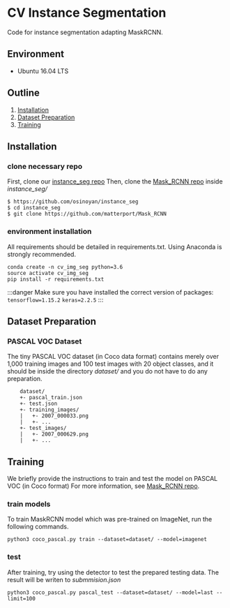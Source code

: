 # CV Instance Segmentation

Code for instance segmentation adapting MaskRCNN.
 
 
## Environment
- Ubuntu 16.04 LTS

## Outline
1. [Installation](#Installation)
2. [Dataset Preparation](#Dataset-Preparation)
3. [Training](#Training)


## Installation

### clone necessary repo

First, clone our [instance_seg repo](https://github.com/osinoyan/instance_seg)
Then, clone the [Mask_RCNN repo](https://github.com/matterport/Mask_RCNN) inside *instance_seg/*


```
$ https://github.com/osinoyan/instance_seg
$ cd instance_seg
$ git clone https://github.com/matterport/Mask_RCNN
```

### environment installation
All requirements should be detailed in requirements.txt. Using Anaconda is strongly recommended.
```
conda create -n cv_img_seg python=3.6
source activate cv_img_seg
pip install -r requirements.txt
```
:::danger
Make sure you have installed the correct version of packages:
`tensorflow=1.15.2`
`keras=2.2.5`
:::

## Dataset Preparation

### PASCAL VOC Dataset
The tiny PASCAL VOC dataset (in Coco data format) contains merely over 1,000 training images and 100 test images with 20 object classes, and it should be inside the directory *dataset/* and you do not have to do any preparation.
```
    dataset/
    +- pascal_train.json
    +- test.json
    +- training_images/
    |   +- 2007_000033.png
    |   +- ...
    +- test_images/
    |   +- 2007_000629.png
    |   +- ...
```


## Training
We briefly provide the instructions to train and test the model on PASCAL VOC (in Coco format)
For more information, see [Mask_RCNN repo](https://github.com/matterport/Mask_RCNN).

### train models
To train MaskRCNN model which was pre-trained on ImageNet, run the  following commands.
```
python3 coco_pascal.py train --dataset=dataset/ --model=imagenet
```
### test
After training, try using the detector to test the prepared testing  data. The result will be writen to *submmision.json*
```
python3 coco_pascal.py pascal_test --dataset=dataset/ --model=last --limit=100 
```
